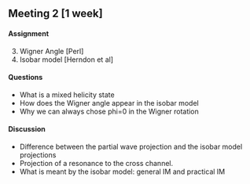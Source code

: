 ## Meeting 2 [1 week]

#### Assignment
3. Wigner Angle [Perl]
5. Isobar model [Herndon et al]

#### Questions
 * What is a mixed helicity state
 * How does the Wigner angle appear in the isobar model
 * Why we can always chose phi=0 in the Wigner rotation

#### Discussion
 * Difference between the partial wave projection and the isobar model projections
 * Projection of a resonance to the cross channel.
 * What is meant by the isobar model: general IM and practical IM
